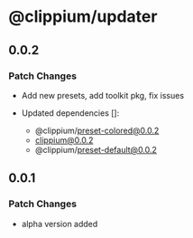 # @clippium/updater

## 0.0.2

### Patch Changes

- Add new presets, add toolkit pkg, fix issues

- Updated dependencies []:
  - @clippium/preset-colored@0.0.2
  - clippium@0.0.2
  - @clippium/preset-default@0.0.2

## 0.0.1

### Patch Changes

- alpha version added
